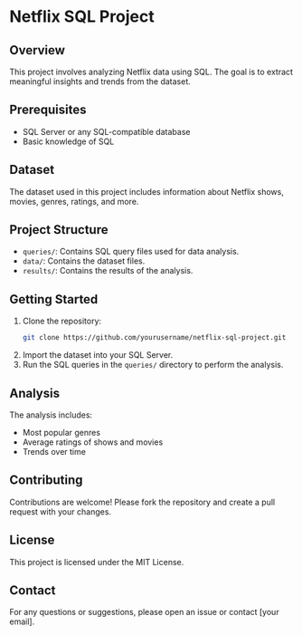 # Netflix SQL Project

## Overview
This project involves analyzing Netflix data using SQL. The goal is to extract meaningful insights and trends from the dataset.

## Prerequisites
- SQL Server or any SQL-compatible database
- Basic knowledge of SQL

## Dataset
The dataset used in this project includes information about Netflix shows, movies, genres, ratings, and more.

## Project Structure
- `queries/`: Contains SQL query files used for data analysis.
- `data/`: Contains the dataset files.
- `results/`: Contains the results of the analysis.

## Getting Started
1. Clone the repository:
    ```sh
    git clone https://github.com/yourusername/netflix-sql-project.git
    ```
2. Import the dataset into your SQL Server.
3. Run the SQL queries in the `queries/` directory to perform the analysis.

## Analysis
The analysis includes:
- Most popular genres
- Average ratings of shows and movies
- Trends over time

## Contributing
Contributions are welcome! Please fork the repository and create a pull request with your changes.

## License
This project is licensed under the MIT License.

## Contact
For any questions or suggestions, please open an issue or contact [your email].
